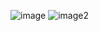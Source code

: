 ![image](https://github.com/user-attachments/assets/67803a14-2111-40b6-a047-a1f580b1158f)
![image2](https://github.com/user-attachments/assets/187dd64c-c3b1-4704-a34b-cfbdb099ea88)
